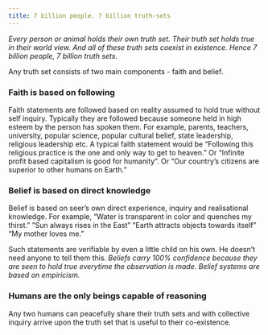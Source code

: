 ```yaml
---
title: 7 billion people. 7 billion truth-sets
---
```


*Every person or animal holds their own truth set. Their truth set holds true in their world view. And all of these truth sets coexist in existence. Hence 7 billion people, 7 billion truth sets.*

Any truth set consists of two main components - faith and belief.

### **Faith is based on following**
Faith statements are followed based on reality assumed to hold true without self inquiry. Typically they are followed because someone held in high esteem by the person has spoken them. For example, parents, teachers, university, popular science, popular cultural belief, state leadership, religious leadership etc. A typical faith statement would be “Following this religious practice is the one and only way to get to heaven.” Or “Infinite profit based capitalism is good for humanity”. Or “Our country’s citizens are superior to other humans on Earth.”

### **Belief is based on direct knowledge**
Belief is based on seer’s own direct experience, inquiry and realisational knowledge. For example, “Water is transparent in color and quenches my thirst.” “Sun always rises in the East” “Earth attracts objects towards itself” “My mother loves me.”

Such statements are verifiable by even a little child on his own. He doesn’t need anyone to tell them this. *Beliefs carry 100% confidence because they are seen to hold true everytime the observation is made. Belief systems are based on empiricism.*

### **Humans are the only beings capable of reasoning**
Any two humans can peacefully share their truth sets and with collective inquiry arrive upon the truth set that is useful to their co-existence.



